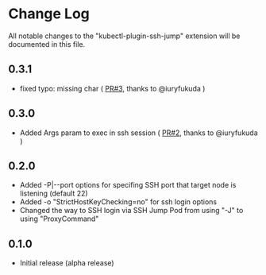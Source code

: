 # Change Log

All notable changes to the "kubectl-plugin-ssh-jump" extension will be documented in this file.

## 0.3.1
- fixed typo: missing char ( [PR#3](https://github.com/yokawasa/kubectl-plugin-ssh-jump/pull/3), thanks to @iuryfukuda )

## 0.3.0
- Added Args param to exec in ssh session ( [PR#2](https://github.com/yokawasa/kubectl-plugin-ssh-jump/pull/2), thanks to @iuryfukuda )

## 0.2.0
- Added -P|--port options for specifing SSH port that target node is listening (default 22)
- Added -o "StrictHostKeyChecking=no" for ssh login options 
- Changed the way to SSH login via SSH Jump Pod from using "-J" to using "ProxyCommand"


## 0.1.0
- Initial release (alpha release)
